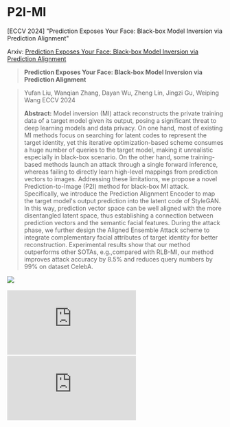 # P2I-MI
[ECCV 2024] "Prediction Exposes Your Face: Black-box Model Inversion via Prediction Alignment"

Arxiv: [Prediction Exposes Your Face: Black-box Model Inversion via Prediction Alignment](https://arxiv.org/abs/2407.08127)

> **Prediction Exposes Your Face: Black-box Model Inversion via Prediction Alignment**

> Yufan Liu, Wanqian Zhang, Dayan Wu, Zheng Lin, Jingzi Gu, Weiping Wang
> ECCV 2024
>
> **Abstract:**
> Model inversion (MI) attack reconstructs the private training data of a target model given its output, posing a significant threat to deep learning models and data privacy. On one hand, most of existing MI methods focus on searching for latent codes to represent the target identity, yet this iterative optimization-based scheme consumes a huge number of queries to the target model, making it unrealistic especially in black-box scenario. On the other hand, some training-based methods launch an attack through a single forward inference, whereas failing to directly learn high-level mappings from prediction vectors to images. Addressing these limitations, we propose a novel Prediction-to-Image (P2I) method for black-box MI attack. Specifically, we introduce the Prediction Alignment Encoder to map the target model's output prediction into the latent code of StyleGAN. In this way, prediction vector space can be well aligned with the more disentangled latent space, thus establishing a connection between prediction vectors and the semantic facial features. During the attack phase, we further design the Aligned Ensemble Attack scheme to integrate complementary facial attributes of target identity for better reconstruction. Experimental results show that our method outperforms other SOTAs, e.g.,compared with RLB-MI, our method improves attack accuracy by 8.5% and reduces query numbers by 99% on dataset CelebA.

![](https://img.shields.io/badge/arXiv-2407.08127-AE2525)

![](https://github.com/lyufan/P2I-MI/blob/main/assets/figure2.pdf)
![](https://github.com/lyufan/P2I-MI/blob/main/assets/figure3.pdf)


